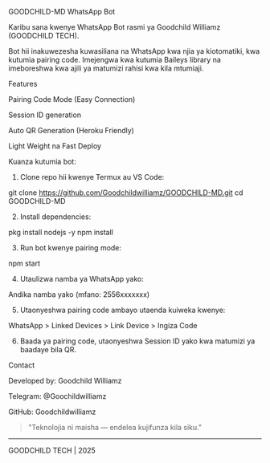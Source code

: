 

GOODCHILD-MD WhatsApp Bot

Karibu sana kwenye WhatsApp Bot rasmi ya Goodchild Williamz (GOODCHILD TECH).

Bot hii inakuwezesha kuwasiliana na WhatsApp kwa njia ya kiotomatiki, kwa kutumia pairing code. Imejengwa kwa kutumia Baileys library na imeboreshwa kwa ajili ya matumizi rahisi kwa kila mtumiaji.

Features

Pairing Code Mode (Easy Connection)

Session ID generation

Auto QR Generation (Heroku Friendly)

Light Weight na Fast Deploy


Kuanza kutumia bot:

1. Clone repo hii kwenye Termux au VS Code:



git clone https://github.com/Goodchildwilliamz/GOODCHILD-MD.git
cd GOODCHILD-MD

2. Install dependencies:



pkg install nodejs -y
npm install

3. Run bot kwenye pairing mode:



npm start

4. Utaulizwa namba ya WhatsApp yako:

Andika namba yako (mfano: 2556xxxxxxx)



5. Utaonyeshwa pairing code ambayo utaenda kuiweka kwenye:

WhatsApp > Linked Devices > Link Device > Ingiza Code



6. Baada ya pairing code, utaonyeshwa Session ID yako kwa matumizi ya baadaye bila QR.



Contact

Developed by: Goodchild Williamz

Telegram: @Goochildwilliamz

GitHub: Goodchildwilliamz


> "Teknolojia ni maisha — endelea kujifunza kila siku."




---

GOODCHILD TECH | 2025

